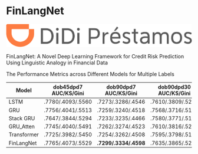 # FinLangNet
<img src="pic/logo.png" alt="Didi" title="Didi">

FinLangNet: A Novel Deep Learning Framework for Credit Risk Prediction Using Linguistic Analogy in Financial Data

The Performance Metrics across Different Models for Multiple Labels

| Model         | dob45dpd7 AUC/KS/Gini  | **dob90dpd7 AUC/KS/Gini** | dob90dpd30 AUC/KS/Gini  | dob120dpd7 AUC/KS/Gini  | dob120dpd30 AUC/KS/Gini  | dob180dpd7 AUC/KS/Gini  | dob180dpd30 AUC/KS/Gini |
|---------------|-----------------------|--------------------------|------------------------|------------------------|-------------------------|------------------------|------------------------|
| LSTM          | .7780/.4093/.5560     | .7273/.3286/.4546        | .7610/.3809/.5221      | .7101/.3021/.4203      | .7362/.3433/.4725       | .6927/.2776/.3854      | .7098/.3043/.4196      |
| GRU           | .7756/.4041/.5513     | .7259/.3240/.4518        | .7568/.3716/.5136      | .7093/.3005/.4185      | .7337/.3357/.4674       | .6906/.2744/.3813      | .7062/.2975/.4123      |
| Stack GRU     | .7647/.3844/.5294     | .7233/.3235/.4466        | .7580/.3771/.5160      | .7071/.3002/.4142      | .7348/.3416/.4697       | .6893/.2740/.3785      | .7062/.2995/.4124      |
| GRU_Atten     | .7745/.4040/.5491     | .7262/.3274/.4523        | .7610/.3816/.5221      | .7088/.3017/.4176      | .7367/.3444/.4735       | .6914/.2745/.3828      | .7098/.3030/.4195      |
| Transformer   | .7725/.3982/.5450     | .7254/.3262/.4508        | .7595/.3798/.5191      | .7097/.3012/.4194      | .7376/.3454/.4752       | .6930/.2782/.3859      | .7119/.3067/.4238      |
| FinLangNet    | .7765/.4073/.5529     | **.7299/.3334/.4598**    | .7635/.3865/.5269      | .7140/.3091/.4279      | .7413/.3516/.4826       | .6971/.2851/.3942      | .7157/.3138/.4313      |
